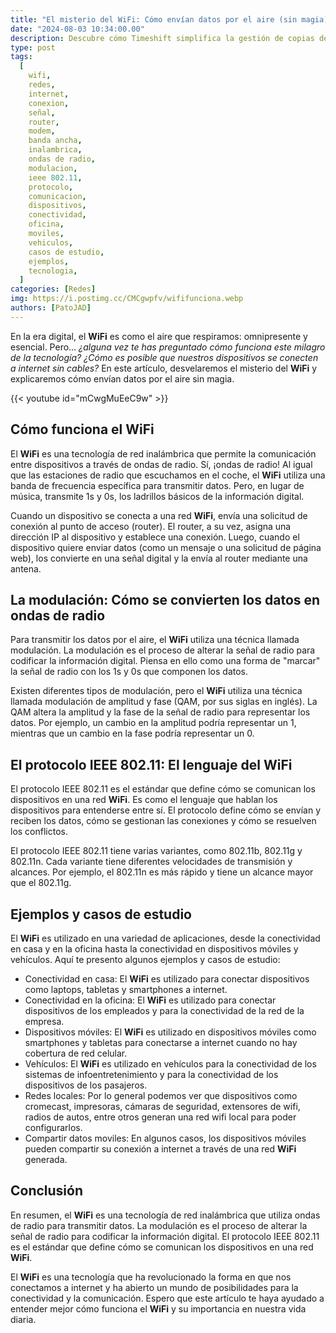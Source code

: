 ```yaml
---
title: "El misterio del WiFi: Cómo envían datos por el aire (sin magia)"
date: "2024-08-03 10:34:00.00"
description: Descubre cómo Timeshift simplifica la gestión de copias de seguridad en Linux. Sigue nuestra guía paso a paso para la instalación en Ubuntu, Arch Linux, Fedora y openSUSE.
type: post
tags:
  [
    wifi,
    redes,
    internet,
    conexion,
    señal,
    router,
    modem,
    banda ancha,
    inalambrica,
    ondas de radio,
    modulacion,
    ieee 802.11,
    protocolo,
    comunicacion,
    dispositivos,
    conectividad,
    oficina,
    moviles,
    vehiculos,
    casos de estudio,
    ejemplos,
    tecnologia,
  ]
categories: [Redes]
img: https://i.postimg.cc/CMCgwpfv/wififunciona.webp
authors: [PatoJAD]
---
```


En la era digital, el **WiFi** es como el aire que respiramos: omnipresente y esencial. Pero... *¿alguna vez te has preguntado cómo funciona este milagro de la tecnología? ¿Cómo es posible que nuestros dispositivos se conecten a internet sin cables?* En este artículo, desvelaremos el misterio del **WiFi** y explicaremos cómo envían datos por el aire sin magia.

{{< youtube id="mCwgMuEeC9w" >}}

## Cómo funciona el **WiFi**

El **WiFi** es una tecnología de red inalámbrica que permite la comunicación entre dispositivos a través de ondas de radio. Sí, ¡ondas de radio! Al igual que las estaciones de radio que escuchamos en el coche, el **WiFi** utiliza una banda de frecuencia específica para transmitir datos. Pero, en lugar de música, transmite 1s y 0s, los ladrillos básicos de la información digital.

Cuando un dispositivo se conecta a una red **WiFi**, envía una solicitud de conexión al punto de acceso (router). El router, a su vez, asigna una dirección IP al dispositivo y establece una conexión. Luego, cuando el dispositivo quiere enviar datos (como un mensaje o una solicitud de página web), los convierte en una señal digital y la envía al router mediante una antena.

## La modulación: Cómo se convierten los datos en ondas de radio

Para transmitir los datos por el aire, el **WiFi** utiliza una técnica llamada modulación. La modulación es el proceso de alterar la señal de radio para codificar la información digital. Piensa en ello como una forma de "marcar" la señal de radio con los 1s y 0s que componen los datos.

Existen diferentes tipos de modulación, pero el **WiFi** utiliza una técnica llamada modulación de amplitud y fase (QAM, por sus siglas en inglés). La QAM altera la amplitud y la fase de la señal de radio para representar los datos. Por ejemplo, un cambio en la amplitud podría representar un 1, mientras que un cambio en la fase podría representar un 0.

## El protocolo IEEE 802.11: El lenguaje del **WiFi**

El protocolo IEEE 802.11 es el estándar que define cómo se comunican los dispositivos en una red **WiFi**. Es como el lenguaje que hablan los dispositivos para entenderse entre sí. El protocolo define cómo se envían y reciben los datos, cómo se gestionan las conexiones y cómo se resuelven los conflictos.

El protocolo IEEE 802.11 tiene varias variantes, como 802.11b, 802.11g y 802.11n. Cada variante tiene diferentes velocidades de transmisión y alcances. Por ejemplo, el 802.11n es más rápido y tiene un alcance mayor que el 802.11g.

## Ejemplos y casos de estudio

El **WiFi** es utilizado en una variedad de aplicaciones, desde la conectividad en casa y en la oficina hasta la conectividad en dispositivos móviles y vehículos. Aquí te presento algunos ejemplos y casos de estudio:

- Conectividad en casa: El **WiFi** es utilizado para conectar dispositivos como laptops, tabletas y smartphones a internet.
- Conectividad en la oficina: El **WiFi** es utilizado para conectar dispositivos de los empleados y para la conectividad de la red de la empresa.
- Dispositivos móviles: El **WiFi** es utilizado en dispositivos móviles como smartphones y tabletas para conectarse a internet cuando no hay cobertura de red celular.
- Vehículos: El **WiFi** es utilizado en vehículos para la conectividad de los sistemas de infoentretenimiento y para la conectividad de los dispositivos de los pasajeros.
- Redes locales: Por lo general podemos ver que dispositivos como cromecast, impresoras, cámaras de seguridad, extensores de wifi, radios de autos, entre otros generan una red wifi local para poder configurarlos.
- Compartir datos moviles: En algunos casos, los dispositivos móviles pueden compartir su conexión a internet a través de una red **WiFi** generada.

## Conclusión

En resumen, el **WiFi** es una tecnología de red inalámbrica que utiliza ondas de radio para transmitir datos. La modulación es el proceso de alterar la señal de radio para codificar la información digital. El protocolo IEEE 802.11 es el estándar que define cómo se comunican los dispositivos en una red **WiFi**.

El **WiFi** es una tecnología que ha revolucionado la forma en que nos conectamos a internet y ha abierto un mundo de posibilidades para la conectividad y la comunicación. Espero que este artículo te haya ayudado a entender mejor cómo funciona el **WiFi** y su importancia en nuestra vida diaria.
